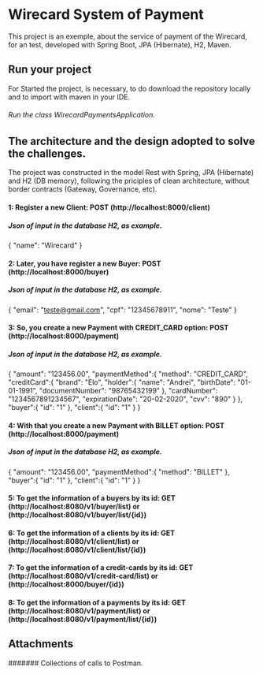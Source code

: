 # Wirecard System of Payment
This project is an exemple, about the service of payment of the Wirecard, for an test, developed with Spring Boot, JPA (Hibernate), H2, Maven.

## Run your project
For Started the project, is necessary, to do download the repository locally and to import with maven in your IDE.
######  Run the class WirecardPaymentsApplication.

## The architecture and the design adopted to solve the challenges.
The project was constructed in the model Rest with Spring, JPA (Hibernate) and H2 (DB memory), following the priciples of clean architecture, without border contracts (Gateway, Governance, etc).

####  1: Register a new Client: POST (http://localhost:8000/client)
##### Json of input in the database H2, as example.
{
    "name": "Wirecard"
}

####  2: Later, you have register a new Buyer: POST (http://localhost:8000/buyer)
##### Json of input in the database H2, as example.
{
    "email": "teste@gmail.com",
    "cpf": "12345678911",
    "nome": "Teste"
}

####  3: So, you create a new Payment with CREDIT_CARD option: POST (http://localhost:8000/payment)
##### Json of input in the database H2, as example.
{
  "amount": "123456.00",
  "paymentMethod":{
    "method": "CREDIT_CARD",
    "creditCard":{
      "brand": "Elo",
      "holder":{
        "name": "Andrei",
        "birthDate": "01-01-1991",
        "documentNumber": "98765432199"
      },
      "cardNumber": "1234567891234567",
      "expirationDate": "20-02-2020",
      "cvv": "890"
    }
  },
  "buyer":{
    "id": "1"
  },
  "client":{
    "id": "1"
  }
}

####  4: With that you create a new Payment with BILLET option: POST (http://localhost:8000/payment)
##### Json of input in the database H2, as example.
{
  "amount": "123456.00",
  "paymentMethod":{
    "method": "BILLET"
  },
  "buyer":{
    "id": "1"
  },
  "client":{
    "id": "1"
  }
}

####  5: To get the information of a buyers by its id: GET (http://localhost:8080/v1/buyer/list) or (http://localhost:8080/v1/buyer/list/{id})

####  6: To get the information of a clients by its id: GET (http://localhost:8080/v1/client/list) or (http://localhost:8080/v1/client/list/{id})

####  7: To get the information of a credit-cards by its id: GET (http://localhost:8080/v1/credit-card/list) or (http://localhost:8000/buyer/{id})

####  8: To get the information of a payments by its id: GET (http://localhost:8080/v1/payment/list) or (http://localhost:8080/v1/payment/list/{id})

## Attachments
####### Collections of calls to Postman.
